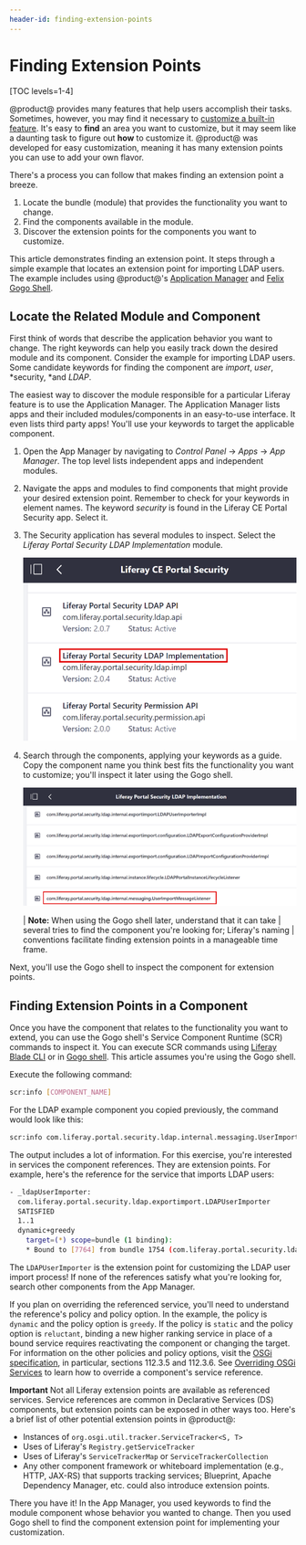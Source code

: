 ```yaml
---
header-id: finding-extension-points
---
```


# Finding Extension Points

[TOC levels=1-4]

@product@ provides many features that help users accomplish their tasks. 
Sometimes, however, you may find it necessary to [customize a built-in feature](/docs/7-2/customization).
It's easy to **find** an area you want to customize, but it may seem like a 
daunting task to figure out **how** to customize it. @product@ was developed for 
easy customization, meaning it has many extension points you can use to add 
your own flavor. 

There's a process you can follow that makes finding an extension point a breeze. 

1.  Locate the bundle (module) that provides the functionality you want to 
    change. 
2.  Find the components available in the module. 
3.  Discover the extension points for the components you want to customize. 

This article demonstrates finding an extension point. It steps through a simple 
example that locates an extension point for importing LDAP users. The example 
includes using @product@'s 
[Application Manager](/docs/7-2/user/-/knowledge_base/u/managing-and-configuring-apps#using-the-app-manager) 
and 
[Felix Gogo Shell](/docs/7-2/customization/-/knowledge_base/c/using-the-felix-gogo-shell). 

## Locate the Related Module and Component

First think of words that describe the application behavior you want to change. 
The right keywords can help you easily track down the desired module and its 
component. Consider the example for importing LDAP users. Some candidate 
keywords for finding the component are *import*, *user*, *security, *and *LDAP*. 

The easiest way to discover the module responsible for a particular Liferay 
feature is to use the Application Manager. The Application Manager lists apps 
and their included modules/components in an easy-to-use interface. It even lists 
third party apps! You'll use your keywords to target the applicable component. 

1.  Open the App Manager by navigating to *Control Panel* &rarr; *Apps* &rarr; 
    *App Manager*. The top level lists independent apps and independent modules. 

2.  Navigate the apps and modules to find components that might provide your 
    desired extension point. Remember to check for your keywords in element 
    names. The keyword *security* is found in the Liferay CE Portal Security 
    app. Select it.

3.  The Security application has several modules to inspect. Select the 
    *Liferay Portal Security LDAP Implementation* module. 

    ![Figure 1: The module name can be found using the App Manager.](../../images/ldapimplementation-module.png)

4.  Search through the components, applying your keywords as a guide. Copy the 
    component name you think best fits the functionality you want to customize; 
    you'll inspect it later using the Gogo shell. 

    ![Figure 2: The component name can be found using the App Manager.](../../images/usermodellistener-component.png)

    | **Note:** When using the Gogo shell later, understand that it can take 
    | several tries to find the component you're looking for; Liferay's naming 
    | conventions facilitate finding extension points in a manageable time frame. 

Next, you'll use the Gogo shell to inspect the component for extension points. 

## Finding Extension Points in a Component

Once you have the component that relates to the functionality you want to 
extend, you can use the Gogo shell's Service Component Runtime (SCR) commands to 
inspect it. You can execute SCR commands using 
[Liferay Blade CLI](/docs/7-2/reference/-/knowledge_base/r/blade-cli) or in 
[Gogo shell](/docs/7-2/customization/-/knowledge_base/c/using-the-felix-gogo-shell). 
This article assumes you're using the Gogo shell. 

Execute the following command:

```bash
scr:info [COMPONENT_NAME]
```

For the LDAP example component you copied previously, the command would look 
like this:

```bash
scr:info com.liferay.portal.security.ldap.internal.messaging.UserImportMessageListener
```

The output includes a lot of information. For this exercise, you're interested 
in services the component references. They are extension points. For 
example, here's the reference for the service that imports LDAP users:

```bash
- _ldapUserImporter: 
  com.liferay.portal.security.ldap.exportimport.LDAPUserImporter 
  SATISFIED 
  1..1 
  dynamic+greedy
    target=(*) scope=bundle (1 binding):
    * Bound to [7764] from bundle 1754 (com.liferay.portal.security.ldap.impl:2.0.4)
```

The `LDAPUserImporter` is the extension point for customizing the LDAP user 
import process! If none of the references satisfy what you're looking for, 
search other components from the App Manager. 

If you plan on overriding the referenced service, you'll need to understand the 
reference's policy and policy option. In the example, the policy is `dynamic` 
and the policy option is `greedy`. If the policy is `static` and the policy 
option is `reluctant`, binding a new higher ranking service in place of a bound 
service requires reactivating the component or changing the target. For 
information on the other policies and policy options, visit the 
[OSGi specification](https://osgi.org/download/r6/osgi.enterprise-6.0.0.pdf), in 
particular, sections 112.3.5 and 112.3.6. See 
[Overriding OSGi Services](/docs/7-2/customization/-/knowledge_base/c/overriding-osgi-services) 
to learn how to override a component's service reference. 

**Important** Not all Liferay extension points are available as referenced 
services. Service references are common in Declarative Services (DS) components, 
but extension points can be exposed in other ways too. Here's a brief list of 
other potential extension points in @product@:

- Instances of `org.osgi.util.tracker.ServiceTracker<S, T>`
- Uses of Liferay's `Registry.getServiceTracker`
- Uses of Liferay's `ServiceTrackerMap` or `ServiceTrackerCollection`
- Any other component framework or whiteboard implementation (e.g., HTTP, 
  JAX-RS) that supports tracking services; Blueprint, Apache Dependency Manager, 
  etc. could also introduce extension points. 

There you have it! In the App Manager, you used keywords to find the module 
component whose behavior you wanted to change. Then you used Gogo shell to find 
the component extension point for implementing your customization. 
